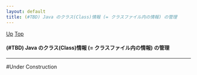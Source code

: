 ```yaml
---
layout: default
title: (#TBD) Java のクラス(Class)情報 (= クラスファイル内の情報) の管理  
---
```

[Up](noBQBNlO_D.html) [Top](../index.html)

#### (#TBD) Java のクラス(Class)情報 (= クラスファイル内の情報) の管理  

--- 
#Under Construction






